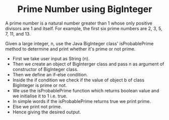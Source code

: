 <h1 align="center">Prime Number using BigInteger</h1>
A prime number is a natural number greater than 1 whose only positive divisors are 1 and itself. For example, the first six prime numbers are 2, 3, 5, 7, 11, and 13.

Given a large integer, n, use the Java BigInteger class' isProbablePrime method to determine and print whether it's prime or not prime.

- First we take user input as String (n).
- Then we create an object of BigInterger class and pass n as argument of constructor of BigInteger class.
- Then we define an if-else condition.
- Inside the if condition we check if the value of object b of class BigInteger is prime or not.
- We use the isProbablePrime function which returns boolean value and we initialise it to 1 i.e. true.
- In simple words if the isProbablePrime returns true we print prime.
- Else we print not prime.
- Hence giving the desired output.
